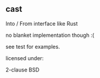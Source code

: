 cast
---

Into / From interface like Rust

no blanket implementation though :(

see test for examples.


licensed under:

2-clause BSD
